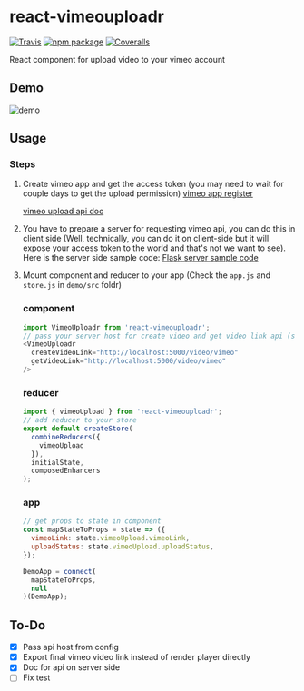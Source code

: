 # react-vimeouploadr

[![Travis][build-badge]][build]
[![npm package][npm-badge]][npm]
[![Coveralls][coveralls-badge]][coveralls]

React component for upload video to your vimeo account

[build-badge]: https://img.shields.io/travis/ArvinH/react-vimeouploadr/master.png?style=flat-square
[build]: https://travis-ci.org/ArvinH/react-vimeouploadr

[npm-badge]: https://img.shields.io/npm/v/npm-package.png?style=flat-square
[npm]: https://www.npmjs.org/package/npm-package

[coveralls-badge]: https://img.shields.io/coveralls/ArvinH/react-vimeouploadr/master.png?style=flat-square
[coveralls]: https://coveralls.io/github/ArvinH/react-vimeouploadr

## Demo
![demo](http://g.recordit.co/lG2JE1ZXiY.gif)

## Usage

### Steps

1. Create vimeo app and get the access token (you may need to wait for couple days to get the upload permission)
    [vimeo app register](https://developer.vimeo.com/apps)
    
    [vimeo upload api doc](https://developer.vimeo.com/api/upload/videos)

2. You have to prepare a server for requesting vimeo api, you can do this in client side (Well, technically, you can do it on client-side but it will expose your access token to the world and that's not we want to see). Here is the server side sample code:
    [Flask server sample code](https://gist.github.com/ArvinH/42ad574cd8caf6ccd55afa7e2ad9c43a)

3. Mount component and reducer to your app (Check the `app.js` and `store.js` in `demo/src` foldr)
  
    ### component
    ```js
    import VimeoUploadr from 'react-vimeouploadr';
    // pass your server host for create video and get video link api (see the servier side code sample)
    <VimeoUploadr
      createVideoLink="http://localhost:5000/video/vimeo"
      getVideoLink="http://localhost:5000/video/vimeo"
    />
    ```

    ### reducer
    ```js
    import { vimeoUpload } from 'react-vimeouploadr';
    // add reducer to your store
    export default createStore(
      combineReducers({
        vimeoUpload
      }),
      initialState,
      composedEnhancers
    );
    ```

    ### app
    ```js
    // get props to state in component
    const mapStateToProps = state => ({
      vimeoLink: state.vimeoUpload.vimeoLink,
      uploadStatus: state.vimeoUpload.uploadStatus,
    });

    DemoApp = connect(
      mapStateToProps,
      null
    )(DemoApp);
    ```

## To-Do
- [x] Pass api host from config
- [x] Export final vimeo video link instead of render player directly
- [x] Doc for api on server side
- [ ] Fix test